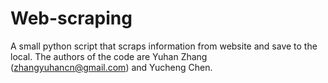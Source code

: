 # Web-scraping
A small python script that scraps information from website and save to the local.
The authors of the code are Yuhan Zhang (zhangyuhancn@gmail.com) and Yucheng Chen.
